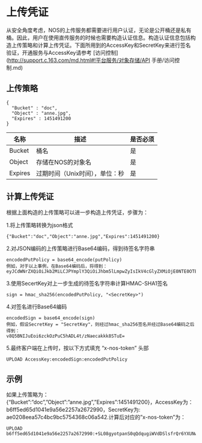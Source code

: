 # 上传凭证

从安全角度考虑，NOS的上传服务都需要进行用户认证，无论是公开桶还是私有桶。因此，用户在使用直传服务的时候也需要构造认证信息。构造认证信息包括构造上传策略和计算上传凭证。下面所用到的AccessKey和SecretKey来进行签名验证，开通服务与AccessKey请参考 [访问控制](http://support.c.163.com/md.html#!平台服务/对象存储/API 手册/访问控制.md)

## 上传策略
	{
	  "Bucket" : "doc",
	  "Object" : "anne.jpg",
	  "Expires" : 1451491200
	}

|   名称  |              描述              | 是否必须 |
|---------|--------------------------------|----------|
| Bucket  | 桶名                           | 是       |
| Object  | 存储在NOS的对象名              | 是       |
| Expires | 过期时间（Unix时间），单位：秒 | 是       |

## 计算上传凭证
根据上面构造的上传策略可以进一步构造上传凭证，步骤为：

1.将上传策略转换为json格式

	{"Bucket":"doc","Object":"anne.jpg","Expires":1451491200}

2.对JSON编码的上传策略进行Base64编码，得到待签名字符串

	encodedPutPolicy = base64_encode(putPolicy)
	例如，对于以上事例，在Base64编码后，将得到：
	eyJCdWNrZXQiOiJkb2MiLCJPYmplY3QiOiJhbm5lLmpwZyIsIkV4cGlyZXMiOjE0NTE0OTEyMDB9

3.使用SecertKey对上一步生成的待签名字符串计算HMAC-SHA1签名
	
	sign = hmac_sha256(encodedPutPolicy, "<SecretKey>")

4.对签名进行Base64编码

	encodedSign = base64_encode(sign)
	例如，假设SecretKey = "SecretKey"，则经过hmac_sha256签名并经过Base64编码之后得到：
	v8Q5BNIJuEoi6zckOzPuC5hADL4t/zNaecakkk8STuE=

5.最终客户端在上传时，按以下方式填充 “x-nos-token” 头部

	UPLOAD AccessKey:encodedSign:encodedPutPolicy

## 示例
如果上传策略为：{“Bucket”:”doc”,”Object”:”anne.jpg”,”Expires”:1451491200}，AccessKey为：b6ff5ed65d1041e9a56e2257a2672990，SecretKey为: ae0208eea57c4bc9bc5754368c06a542.计算后对应的”x-nos-token”为：

	UPLOAD b6ff5ed65d1041e9a56e2257a2672990:+SL08gyotpanS0qQdqugiWVdDSlsfrQr6YXUNw0Nkz4=:eyJCdWNrZXQiOiJkb2MiLCJPYmplY3QiOiJhbm5lLmpwZyIsIkV4cGlyZXMiOjE0NTE0OTEyMDB9












